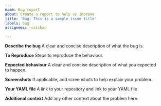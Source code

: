```yaml
---
name: Bug report
about: Create a report to help us improve
title: 'Bug: This is a sample issue title'
labels: bug
assignees: ruzickap

---
```


**Describe the bug**
A clear and concise description of what the bug is.

**To Reproduce**
Steps to reproduce the behaviour.

**Expected behaviour**
A clear and concise description of what you expected to happen.

**Screenshots**
If applicable, add screenshots to help explain your problem.

**Your YAML file**
A link to your repository and link to your YAML file

**Additional context**
Add any other context about the problem here.
